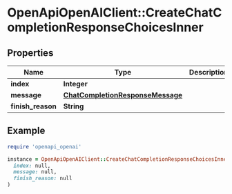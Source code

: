 # OpenApiOpenAIClient::CreateChatCompletionResponseChoicesInner

## Properties

| Name | Type | Description | Notes |
| ---- | ---- | ----------- | ----- |
| **index** | **Integer** |  | [optional] |
| **message** | [**ChatCompletionResponseMessage**](ChatCompletionResponseMessage.md) |  | [optional] |
| **finish_reason** | **String** |  | [optional] |

## Example

```ruby
require 'openapi_openai'

instance = OpenApiOpenAIClient::CreateChatCompletionResponseChoicesInner.new(
  index: null,
  message: null,
  finish_reason: null
)
```

